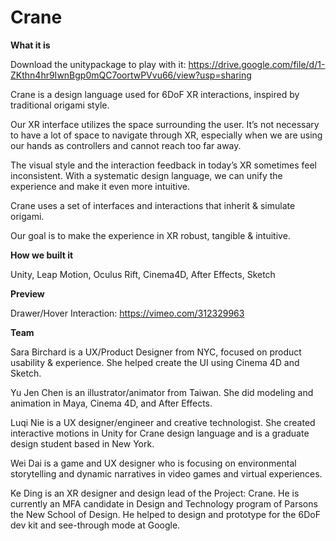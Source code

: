 # Crane

<b>What it is</b>

Download the unitypackage to play with it: https://drive.google.com/file/d/1-ZKthn4hr9IwnBgp0mQC7oortwPVvu66/view?usp=sharing

Crane is a design language used for 6DoF XR interactions, inspired by traditional origami style.

Our XR interface utilizes the space surrounding the user. It’s not necessary to have a lot of space to navigate through XR, especially when we are using our hands as controllers and cannot reach too far away.

The visual style and the interaction feedback in today’s XR sometimes feel inconsistent. With a systematic design language, we can unify the experience and make it even more intuitive.

Crane uses a set of interfaces and interactions that inherit & simulate origami.

Our goal is to make the experience in XR robust, tangible & intuitive.


<b>How we built it</b>

Unity, Leap Motion, Oculus Rift, Cinema4D, After Effects, Sketch


<b>Preview</b>

Drawer/Hover Interaction: https://vimeo.com/312329963


<b>Team</b>

Sara Birchard is a UX/Product Designer from NYC, focused on product usability & experience. She helped create the UI using Cinema 4D and Sketch.

Yu Jen Chen is an illustrator/animator from Taiwan. She did modeling and animation in Maya, Cinema 4D, and After Effects.

Luqi Nie is a UX designer/engineer and creative technologist. She created interactive motions in Unity for Crane design language and is a graduate design student based in New York. 

Wei Dai is a game and UX designer who is focusing on environmental storytelling and dynamic narratives in video games and virtual experiences.

Ke Ding is an XR designer and design lead of the Project: Crane. He is currently an MFA candidate in Design and Technology program of Parsons the New School of Design. He helped to design and prototype for the 6DoF dev kit and see-through mode at Google.
